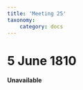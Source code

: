 ```yaml
---
title: 'Meeting 25'
taxonomy:
    category: docs
---
```


# 5 June 1810

#### <span class="red">Unavailable</span>